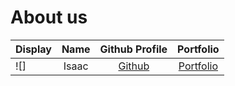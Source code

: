 # About us

Display |  Name  | Github Profile |            Portfolio            
--------|:------:|:--------------:|:-------------------------------:
![] | Isaac | [Github](https://github.com/isaaclks7) | [Portfolio](docs/team/isaac.md) |
